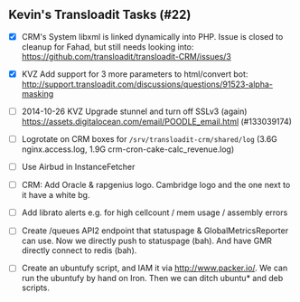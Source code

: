 ## Kevin's Transloadit Tasks (#22)

- [x] CRM's System libxml is linked dynamically into PHP. Issue is closed to cleanup for Fahad, but still needs looking into: https://github.com/transloadit/transloadit-CRM/issues/3
- [x] KVZ Add support for 3 more parameters to html/convert bot: http://support.transloadit.com/discussions/questions/91523-alpha-masking
- [ ] 2014-10-26 KVZ Upgrade stunnel and turn off SSLv3 (again) https://assets.digitalocean.com/email/POODLE_email.html (#133039174)
- [ ] Logrotate on CRM boxes for `/srv/transloadit-crm/shared/log` (3.6G nginx.access.log, 1.9G crm-cron-cake-calc_revenue.log)
- [ ] Use Airbud in InstanceFetcher
- [ ] CRM: Add Oracle & rapgenius logo. Cambridge logo and the one next to it have a white bg.
- [ ] Add librato alerts e.g. for high cellcount / mem usage / assembly errors
- [ ] Create /queues API2 endpoint that statuspage & GlobalMetricsReporter can use. Now we directly push to statuspage (bah). And have GMR directly connect to redis (bah).
- [ ] Create an ubuntufy script, and IAM it via http://www.packer.io/. We can run the ubuntufy by hand on Iron. Then we can ditch ubuntu* and deb scripts.


